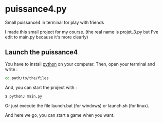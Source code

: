 # puissance4.py
Small puissance4 in terminal for play with friends

I made this small project for my course. (the real name is projet_3.py but I've edit to main.py because it's more clearly)

## Launch the puissance4

You have to install [python](https://www.python.org/downloads/) on your computer.
Then, open your terminal and write :
```sh
cd path/to/the/files
```

And, you can start the project with :
```sh
$ python3 main.py
```
Or just execute the file launch.bat (for windows) or launch.sh (for linux).

And here we go, you can start a game when you want.
